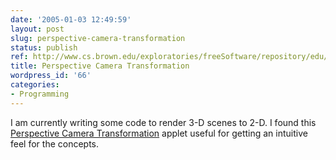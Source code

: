 ```yaml
---
date: '2005-01-03 12:49:59'
layout: post
slug: perspective-camera-transformation
status: publish
ref: http://www.cs.brown.edu/exploratories/freeSoftware/repository/edu/brown/cs/exploratories/applets/camera/perspective_camera_transformation_java_browser.html
title: Perspective Camera Transformation
wordpress_id: '66'
categories:
- Programming
---
```


I am currently writing some code to render 3-D scenes to 2-D.  I found this [Perspective Camera Transformation](http://www.cs.brown.edu/exploratories/freeSoftware/repository/edu/brown/cs/exploratories/applets/camera/perspective_camera_transformation_java_browser.html) applet useful for getting an intuitive feel for the concepts.
